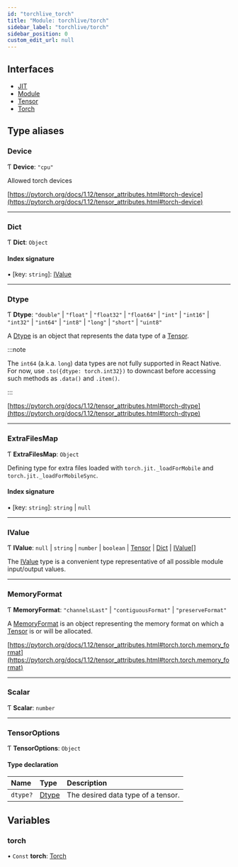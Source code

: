 ```yaml
---
id: "torchlive_torch"
title: "Module: torchlive/torch"
sidebar_label: "torchlive/torch"
sidebar_position: 0
custom_edit_url: null
---
```


## Interfaces

- [JIT](../interfaces/torchlive_torch.jit.md)
- [Module](../interfaces/torchlive_torch.module.md)
- [Tensor](../interfaces/torchlive_torch.tensor.md)
- [Torch](../interfaces/torchlive_torch.torch.md)

## Type aliases

### Device

Ƭ **Device**: ``"cpu"``

Allowed torch devices

[https://pytorch.org/docs/1.12/tensor_attributes.html#torch-device](https://pytorch.org/docs/1.12/tensor_attributes.html#torch-device)

___

### Dict

Ƭ **Dict**: `Object`

#### Index signature

▪ [key: `string`]: [IValue](torchlive_torch.md#ivalue)

___

### Dtype

Ƭ **Dtype**: ``"double"`` \| ``"float"`` \| ``"float32"`` \| ``"float64"`` \| ``"int"`` \| ``"int16"`` \| ``"int32"`` \| ``"int64"`` \| ``"int8"`` \| ``"long"`` \| ``"short"`` \| ``"uint8"``

A [Dtype](torchlive_torch.md#dtype) is an object that represents the data type of a [Tensor](../interfaces/torchlive_torch.tensor.md).

:::note

The `int64` (a.k.a. `long`) data types are not fully supported in React Native.
For now, use `.to({dtype: torch.int32})` to downcast before accessing such
methods as `.data()` and `.item()`.

:::

[https://pytorch.org/docs/1.12/tensor_attributes.html#torch-dtype](https://pytorch.org/docs/1.12/tensor_attributes.html#torch-dtype)

___

### ExtraFilesMap

Ƭ **ExtraFilesMap**: `Object`

Defining type for extra files loaded with `torch.jit._loadForMobile` and
`torch.jit._loadForMobileSync`.

#### Index signature

▪ [key: `string`]: `string` \| ``null``

___

### IValue

Ƭ **IValue**: ``null`` \| `string` \| `number` \| `boolean` \| [Tensor](../interfaces/torchlive_torch.tensor.md) \| [Dict](torchlive_torch.md#dict) \| [IValue](torchlive_torch.md#ivalue)[]

The [IValue](torchlive_torch.md#ivalue) type is a convenient type representative of all possible
module input/output values.

___

### MemoryFormat

Ƭ **MemoryFormat**: ``"channelsLast"`` \| ``"contiguousFormat"`` \| ``"preserveFormat"``

A [MemoryFormat](torchlive_torch.md#memoryformat) is an object representing the memory format on which a [Tensor](../interfaces/torchlive_torch.tensor.md) is or will be allocated.

[https://pytorch.org/docs/1.12/tensor_attributes.html#torch.torch.memory_format](https://pytorch.org/docs/1.12/tensor_attributes.html#torch.torch.memory_format)

___

### Scalar

Ƭ **Scalar**: `number`

___

### TensorOptions

Ƭ **TensorOptions**: `Object`

#### Type declaration

| Name | Type | Description |
| :------ | :------ | :------ |
| `dtype?` | [Dtype](torchlive_torch.md#dtype) | The desired data type of a tensor. |

## Variables

### torch

• `Const` **torch**: [Torch](../interfaces/torchlive_torch.torch.md)
